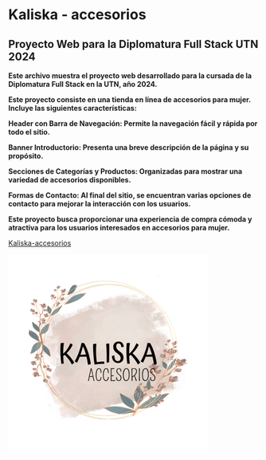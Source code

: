 # Kaliska - accesorios

## Proyecto Web para la Diplomatura Full Stack UTN 2024


**Este archivo muestra el proyecto web desarrollado para la cursada de la Diplomatura Full Stack en la UTN, año 2024.**

**Este proyecto consiste en una tienda en línea de accesorios para mujer. Incluye las siguientes características:**

**Header con Barra de Navegación: Permite la navegación fácil y rápida por todo el sitio.**

**Banner Introductorio: Presenta una breve descripción de la página y su propósito.**

**Secciones de Categorías y Productos: Organizadas para mostrar una variedad de accesorios disponibles.**

**Formas de Contacto: Al final del sitio, se encuentran varias opciones de contacto para mejorar la interacción con los usuarios.**

**Este proyecto busca proporcionar una experiencia de compra cómoda y atractiva para los usuarios interesados en accesorios para mujer.**


[Kaliska-accesorios](https://kalisca-accesorios.vercel.app/)

![Imagen de ejemplo](./assets/images/Kaliscalogo.png)
